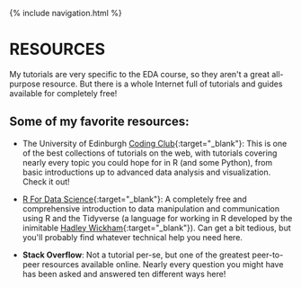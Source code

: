{% include navigation.html %}

# RESOURCES

My tutorials are very specific to the EDA course, so they aren't a great all-purpose resource. But there is a whole Internet full of tutorials and guides available for completely free!

## Some of my favorite resources:

- The University of Edinburgh [Coding Club](https://ourcodingclub.github.io/){:target="_blank"}: This is one of the best collections of tutorials on the web, with tutorials covering nearly every topic you could hope for in R (and some Python), from basic introductions up to advanced data analysis and visualization. Check it out!

- [R For Data Science](https://r4ds.had.co.nz/index.html){:target="_blank"}: A completely free and comprehensive introduction to data manipulation and communication using R and the Tidyverse (a language for working in R developed by the inimitable [Hadley Wickham](http://hadley.nz/){:target="_blank"}). Can get a bit tedious, but you'll probably find whatever technical help you need here.  

- **Stack Overflow**: Not a tutorial per-se, but one of the greatest peer-to-peer resources available online. Nearly every question you might have has been asked and answered ten different ways here! 